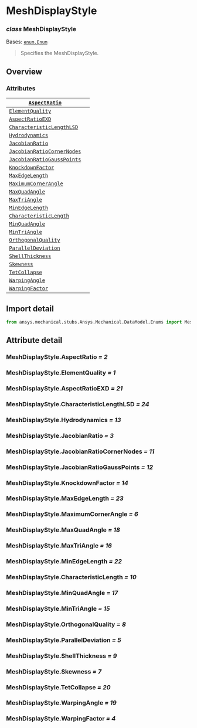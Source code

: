 # MeshDisplayStyle

### *class* MeshDisplayStyle

Bases: [`enum.Enum`](https://docs.python.org/3/library/enum.html#enum.Enum)

> Specifies the MeshDisplayStyle.

> <!-- !! processed by numpydoc !! -->

## Overview

### Attributes

| [`AspectRatio`](#MeshDisplayStyle.AspectRatio)                           |    |
|--------------------------------------------------------------------------|----|
| [`ElementQuality`](#MeshDisplayStyle.ElementQuality)                     |    |
| [`AspectRatioEXD`](#MeshDisplayStyle.AspectRatioEXD)                     |    |
| [`CharacteristicLengthLSD`](#MeshDisplayStyle.CharacteristicLengthLSD)   |    |
| [`Hydrodynamics`](#MeshDisplayStyle.Hydrodynamics)                       |    |
| [`JacobianRatio`](#MeshDisplayStyle.JacobianRatio)                       |    |
| [`JacobianRatioCornerNodes`](#MeshDisplayStyle.JacobianRatioCornerNodes) |    |
| [`JacobianRatioGaussPoints`](#MeshDisplayStyle.JacobianRatioGaussPoints) |    |
| [`KnockdownFactor`](#MeshDisplayStyle.KnockdownFactor)                   |    |
| [`MaxEdgeLength`](#MeshDisplayStyle.MaxEdgeLength)                       |    |
| [`MaximumCornerAngle`](#MeshDisplayStyle.MaximumCornerAngle)             |    |
| [`MaxQuadAngle`](#MeshDisplayStyle.MaxQuadAngle)                         |    |
| [`MaxTriAngle`](#MeshDisplayStyle.MaxTriAngle)                           |    |
| [`MinEdgeLength`](#MeshDisplayStyle.MinEdgeLength)                       |    |
| [`CharacteristicLength`](#MeshDisplayStyle.CharacteristicLength)         |    |
| [`MinQuadAngle`](#MeshDisplayStyle.MinQuadAngle)                         |    |
| [`MinTriAngle`](#MeshDisplayStyle.MinTriAngle)                           |    |
| [`OrthogonalQuality`](#MeshDisplayStyle.OrthogonalQuality)               |    |
| [`ParallelDeviation`](#MeshDisplayStyle.ParallelDeviation)               |    |
| [`ShellThickness`](#MeshDisplayStyle.ShellThickness)                     |    |
| [`Skewness`](#MeshDisplayStyle.Skewness)                                 |    |
| [`TetCollapse`](#MeshDisplayStyle.TetCollapse)                           |    |
| [`WarpingAngle`](#MeshDisplayStyle.WarpingAngle)                         |    |
| [`WarpingFactor`](#MeshDisplayStyle.WarpingFactor)                       |    |

## Import detail

```python
from ansys.mechanical.stubs.Ansys.Mechanical.DataModel.Enums import MeshDisplayStyle
```

## Attribute detail

### MeshDisplayStyle.AspectRatio *= 2*

### MeshDisplayStyle.ElementQuality *= 1*

### MeshDisplayStyle.AspectRatioEXD *= 21*

### MeshDisplayStyle.CharacteristicLengthLSD *= 24*

### MeshDisplayStyle.Hydrodynamics *= 13*

### MeshDisplayStyle.JacobianRatio *= 3*

### MeshDisplayStyle.JacobianRatioCornerNodes *= 11*

### MeshDisplayStyle.JacobianRatioGaussPoints *= 12*

### MeshDisplayStyle.KnockdownFactor *= 14*

### MeshDisplayStyle.MaxEdgeLength *= 23*

### MeshDisplayStyle.MaximumCornerAngle *= 6*

### MeshDisplayStyle.MaxQuadAngle *= 18*

### MeshDisplayStyle.MaxTriAngle *= 16*

### MeshDisplayStyle.MinEdgeLength *= 22*

### MeshDisplayStyle.CharacteristicLength *= 10*

### MeshDisplayStyle.MinQuadAngle *= 17*

### MeshDisplayStyle.MinTriAngle *= 15*

### MeshDisplayStyle.OrthogonalQuality *= 8*

### MeshDisplayStyle.ParallelDeviation *= 5*

### MeshDisplayStyle.ShellThickness *= 9*

### MeshDisplayStyle.Skewness *= 7*

### MeshDisplayStyle.TetCollapse *= 20*

### MeshDisplayStyle.WarpingAngle *= 19*

### MeshDisplayStyle.WarpingFactor *= 4*
